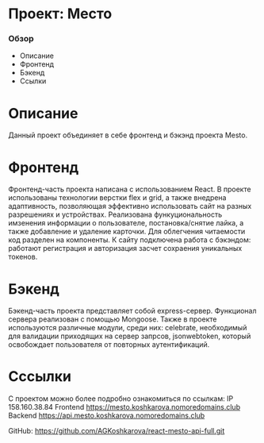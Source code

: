 # Проект: Место

### Обзор

* Описание
* Фронтенд
* Бэкенд
* Ссылки

# Описание

Данный проект объединяет в себе фронтенд и бэкэнд проекта Mesto.

# Фронтенд

Фронтенд-часть проекта написана с использованием React. В проекте использованы технологии верстки flex и grid, а также внедрена адаптивность, позволяющая эффективно использовать сайт на разных разрешениях и устройствах. Реализована функуциональность имзенения информации о пользователе, постановка/снятие лайка, а также добавление и удаление карточки. Для облегчения читаемости код разделен на компоненты. К сайту подключена работа с бэкэндом: работают регистрация и авторизация засчет сохраения уникальных токенов.

# Бэкенд

Бэкенд-часть проекта представляет собой express-сервер. Функционал сервера реализован с помощью Mongoose. Также в проекте используются различные модули, среди них: celebrate, необходимый для валидации приходящих на сервер запрсов, jsonwebtoken, который освобождает пользователя от повторных аутентификаций.

# Сссылки

С проектом можно более подробно ознакомиться по ссылкам:
IP  158.160.38.84
Frontend  https://mesto.koshkarova.nomoredomains.club
Backend  https://api.mesto.koshkarova.nomoredomains.club

GitHub: https://github.com/AGKoshkarova/react-mesto-api-full.git